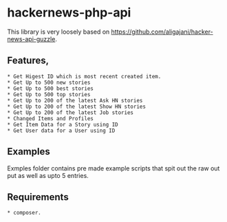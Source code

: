# hackernews-php-api

This library is very loosely based on https://github.com/aligajani/hacker-news-api-guzzle.

## Features,
    * Get Higest ID which is most recent created item.
    * Get Up to 500 new stories
    * Get Up to 500 best stories
    * Get Up to 500 top stories
    * Get Up to 200 of the latest Ask HN stories
    * Get Up to 200 of the latest Show HN stories
    * Get Up to 200 of the latest Job stories
    * Changed Items and Profiles
    * Get Item Data for a Story using ID
    * Get User data for a User using ID
    
## Examples
 Exmples folder contains pre made example scripts that spit out the raw out put as well as upto 5 entries.
 
## Requirements

    * composer.